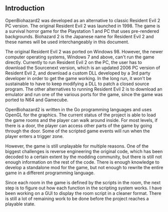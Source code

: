 ## Introduction

OpenBiohazard2 was developed as an alternative to classic Resident Evil 2 PC version. The original Resident Evil 2 was launched in 1998. The game is a survival horror game for the Playstation 1 and PC that uses pre-rendered backgrounds. Biohazard 2 is the Japanese name for Resident Evil 2 and these names will be used interchangeably in this document.

The original Resident Evil 2 was ported on Windows 98. However, the newer computer operating systems, Windows 7 and above, can't run the game directly. Currently to run Resident Evil 2 on the PC, the user has to download the Sourcenext version, which is an updated 2006 PC version of Resident Evil 2, and download a custom DLL developed by a 3rd party developer in order to get the game working. In the long run, it won't be sustainable to have to keep modifying a DLL to patch a closed source program. The other alternatives to running Resident Evil 2 is to download an emulator and run one of the various ports for the game, since the game was ported to N64 and Gamecube.

OpenBiohazard2 is written in the Go programming languages and uses OpenGL for the graphics. The current status of the project is able to load the game rooms and the player can walk around inside. For most levels, if there is a door, the player can access other parts of the game by going through the door. Some of the scripted game events will run when the player enters a trigger zone.

However, the game is still unplayable for multiple reasons. One of the biggest challenges is reverse engineering the original code, which has been decoded to a certain extent by the modding community, but there is still not enough information on the rest of the code. There is enough knowledge to develop a standalone mod for the game, but not enough to rewrite the entire game in a different programming language.

Since each room in the game is defined by the scripts in the room, the next step is to figure out how each function in the scripting system works. I have been working on a GUI to display the room script in a cleaner format. There is still a lot of remaining work to be done before the project reaches a playable state.
